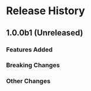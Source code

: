 # Release History

## 1.0.0b1 (Unreleased)

### Features Added

### Breaking Changes

### Other Changes
